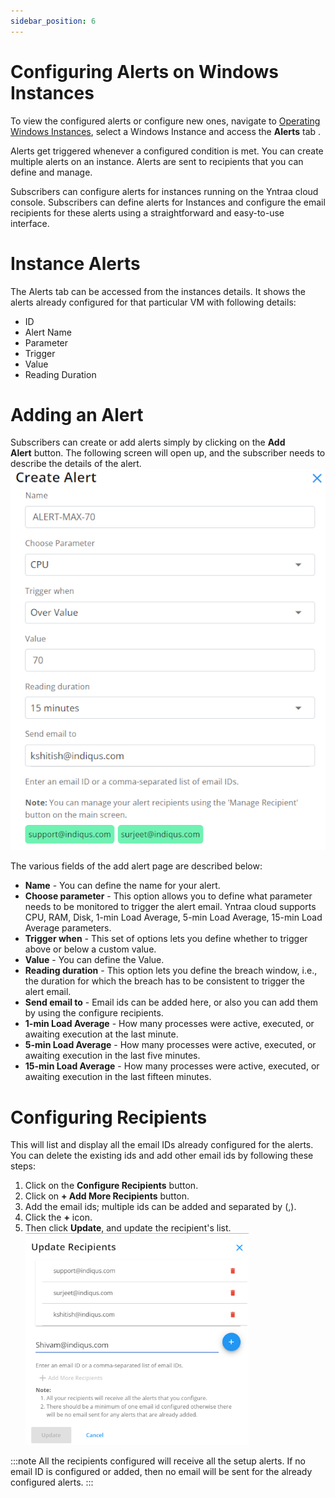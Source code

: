 ```yaml
---
sidebar_position: 6
---
```

# Configuring Alerts on Windows Instances

To view the configured alerts or configure new ones, navigate to [Operating Windows Instances](AboutWindowsInstances), select a Windows Instance and access the **Alerts** tab .

Alerts get triggered whenever a configured condition is met. You can create multiple alerts on an instance. Alerts are sent to recipients that you can define and manage.

Subscribers can configure alerts for instances running on the Yntraa cloud console. Subscribers can define alerts for Instances and configure the email recipients for these alerts using a straightforward and easy-to-use interface.

# Instance Alerts

The Alerts tab can be accessed from the instances details. It shows the alerts already configured for that particular VM with following details:
- ID
- Alert Name
- Parameter
- Trigger
- Value
- Reading Duration
# Adding an Alert

Subscribers can create or add alerts simply by clicking on the **Add Alert** button. The following screen will open up, and the subscriber needs to describe the details of the alert.
![alertcreation](img/alertcreation.png)

The various fields of the add alert page are described below:

- **Name** - You can define the name for your alert.
- **Choose parameter** - This option allows you to define what parameter needs to be monitored to trigger the alert email. Yntraa cloud supports CPU, RAM, Disk, 1-min Load Average, 5-min Load Average, 15-min Load Average parameters.
- **Trigger when** - This set of options lets you define whether to trigger above or below a custom value.
- **Value** - You can define the Value. 
- **Reading duration** - This option lets you define the breach window, i.e., the duration for which the breach has to be consistent to trigger the alert email.
- **Send email to** - Email ids can be added here, or also you can add them by using the configure recipients.
- **1-min Load Average** - How many processes were active, executed, or awaiting execution at the last minute.
- **5-min Load Average** - How many processes were active, executed, or awaiting execution in the last five minutes.
- **15-min Load Average** - How many processes were active, executed, or awaiting execution in the last fifteen minutes.
# Configuring Recipients

This will list and display all the email IDs already configured for the alerts. You can delete the existing ids and add other email ids by following these steps:

1. Click on the **Configure Recipients** button.
2. Click on **+ Add More Recipients** button.
3. Add the email ids; multiple ids can be added and separated by (,).
4. Click the **+** icon.
5. Then click **Update**, and update the recipient's list.
![recepient](img/recepient.png)

:::note
	All the recipients configured will receive all the setup alerts. If no email ID is configured or added, then no email will be sent for the already configured alerts.
:::




